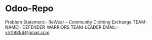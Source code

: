 # Odoo-Repo
Problem Statement:- ReWear – Community Clothing Exchange 
TEAM-NAME:- DEFENDER_WARRIORS
TEAM-LEADER EMAIL:- vh118854@gmail.com
